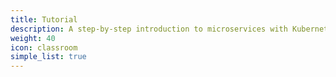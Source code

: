 ```yaml
---
title: Tutorial
description: A step-by-step introduction to microservices with Kubernetes and Istio.
weight: 40
icon: classroom
simple_list: true
---
```

